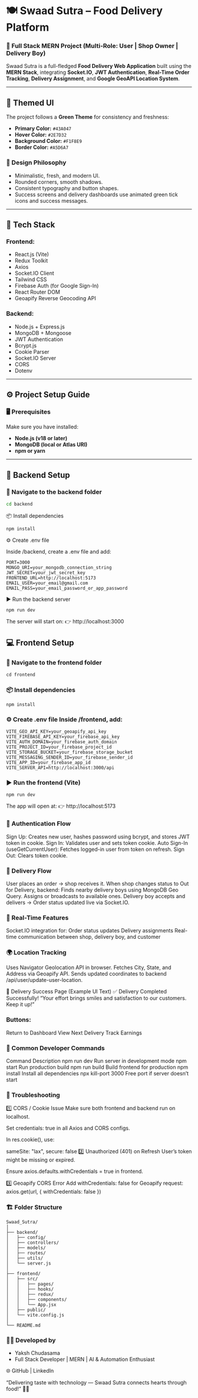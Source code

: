 # 🍽️ Swaad Sutra – Food Delivery Platform

### 🚀 Full Stack MERN Project (Multi-Role: User | Shop Owner | Delivery Boy)

Swaad Sutra is a full-fledged **Food Delivery Web Application** built using the **MERN Stack**, integrating **Socket.IO**, **JWT Authentication**, **Real-Time Order Tracking**, **Delivery Assignment**, and **Google GeoAPI Location System**.

---

## 🌿 Themed UI

The project follows a **Green Theme** for consistency and freshness:

- **Primary Color:** `#43A047`
- **Hover Color:** `#2E7D32`
- **Background Color:** `#F1F8E9`
- **Border Color:** `#A5D6A7`

### 💚 Design Philosophy
- Minimalistic, fresh, and modern UI.
- Rounded corners, smooth shadows.
- Consistent typography and button shapes.
- Success screens and delivery dashboards use animated green tick icons and success messages.

---

## 🧠 Tech Stack

### **Frontend:**
- React.js (Vite)
- Redux Toolkit
- Axios
- Socket.IO Client
- Tailwind CSS
- Firebase Auth (for Google Sign-In)
- React Router DOM
- Geoapify Reverse Geocoding API

### **Backend:**
- Node.js + Express.js
- MongoDB + Mongoose
- JWT Authentication
- Bcrypt.js
- Cookie Parser
- Socket.IO Server
- CORS
- Dotenv

---

## ⚙️ Project Setup Guide

### 🖥️ Prerequisites
Make sure you have installed:
- **Node.js (v18 or later)**
- **MongoDB (local or Atlas URI)**
- **npm or yarn**

---

## 🧩 Backend Setup

### 📁 Navigate to the backend folder
```bash
cd backend
```

📦 Install dependencies

```bash
npm install
```

⚙️ Create .env file

Inside /backend, create a .env file and add:
```
PORT=3000
MONGO_URI=your_mongodb_connection_string
JWT_SECRET=your_jwt_secret_key
FRONTEND_URL=http://localhost:5173
EMAIL_USER=your_email@gmail.com
EMAIL_PASS=your_email_password_or_app_password
```

▶️ Run the backend server
```
npm run dev
```

The server will start on:
👉 http://localhost:3000

## 💻 Frontend Setup

### 📁 Navigate to the frontend folder
```
cd frontend
```

### 📦 Install dependencies
```
npm install
```

### ⚙️ Create .env file Inside /frontend, add:
```
VITE_GEO_API_KEY=your_geoapify_api_key
VITE_FIREBASE_API_KEY=your_firebase_api_key
VITE_AUTH_DOMAIN=your_firebase_auth_domain
VITE_PROJECT_ID=your_firebase_project_id
VITE_STORAGE_BUCKET=your_firebase_storage_bucket
VITE_MESSAGING_SENDER_ID=your_firebase_sender_id
VITE_APP_ID=your_firebase_app_id
VITE_SERVER_API=http://localhost:3000/api
```

### ▶️ Run the frontend (Vite)
```
npm run dev
```
The app will open at:
👉 http://localhost:5173

### 🔐 Authentication Flow

Sign Up: Creates new user, hashes password using bcrypt, and stores JWT token in cookie.
Sign In: Validates user and sets token cookie.
Auto Sign-In (useGetCurrentUser): Fetches logged-in user from token on refresh.
Sign Out: Clears token cookie.

### 🚚 Delivery Flow
User places an order → shop receives it.
When shop changes status to Out for Delivery, backend:
Finds nearby delivery boys using MongoDB Geo Query.
Assigns or broadcasts to available ones.
Delivery boy accepts and delivers → Order status updated live via Socket.IO.

### 🔔 Real-Time Features
Socket.IO integration for:
Order status updates
Delivery assignments
Real-time communication between shop, delivery boy, and customer

### 🌍 Location Tracking
Uses Navigator Geolocation API in browser.
Fetches City, State, and Address via Geoapify API.
Sends updated coordinates to backend /api/user/update-user-location.

💚 Delivery Success Page (Example UI Text)
✅ Delivery Completed Successfully!
“Your effort brings smiles and satisfaction to our customers. Keep it up!”

### Buttons:
Return to Dashboard
View Next Delivery
Track Earnings

### 🧰 Common Developer Commands
Command	Description
npm run dev	Run server in development mode
npm start	Run production build
npm run build	Build frontend for production
npm install	Install all dependencies
npx kill-port 3000	Free port if server doesn’t start

### 🧠 Troubleshooting
1️⃣ CORS / Cookie Issue
Make sure both frontend and backend run on localhost.

Set credentials: true in all Axios and CORS configs.

In res.cookie(), use:

sameSite: "lax",
secure: false
2️⃣ Unauthorized (401) on Refresh
User’s token might be missing or expired.

Ensure axios.defaults.withCredentials = true in frontend.

3️⃣ Geoapify CORS Error
Add withCredentials: false for Geoapify request:
axios.get(url, { withCredentials: false })

### 🏗️ Folder Structure
```
Swaad_Sutra/
│
├── backend/
│   ├── config/
│   ├── controllers/
│   ├── models/
│   ├── routes/
│   ├── utils/
│   └── server.js
│
├── frontend/
│   ├── src/
│   │   ├── pages/
│   │   ├── hooks/
│   │   ├── redux/
│   │   ├── components/
│   │   └── App.jsx
│   ├── public/
│   └── vite.config.js
│
└── README.md
```

### 👨‍💻 Developed by
- Yaksh Chudasama
- Full Stack Developer | MERN | AI & Automation Enthusiast

🌐 GitHub | LinkedIn

“Delivering taste with technology — Swaad Sutra connects hearts through food!” 🍱💚
